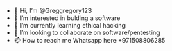 - 👋 Hi, I’m @Greggregory123
- 👀 I’m interested in bulding a software
- 🌱 I’m currently learning ethical hacking
- 💞️ I’m looking to collaborate on software/pentesting 
- 📫 How to reach me Whatsapp here +971508806285

<!---
Greggregory123/Greggregory123 is a ✨ special ✨ repository because its `README.md` (this file) appears on your GitHub profile.
You can click the Preview link to take a look at your changes.
--->
